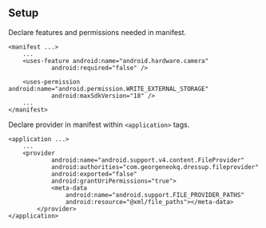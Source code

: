## Setup

Declare features and permissions needed in manifest.

```
<manifest ...>
	...	
	<uses-feature android:name="android.hardware.camera"
        	android:required="false" />

	<uses-permission android:name="android.permission.WRITE_EXTERNAL_STORAGE"
        	android:maxSdkVersion="18" />
	...
</manifest>
```

Declare provider in manifest within `<application>` tags.

```
<application ...>
	...
	<provider
            android:name="android.support.v4.content.FileProvider"
            android:authorities="com.georgeneokq.dressup.fileprovider"
            android:exported="false"
            android:grantUriPermissions="true">
            <meta-data
                android:name="android.support.FILE_PROVIDER_PATHS"
                android:resource="@xml/file_paths"></meta-data>
        </provider>
</application>

```